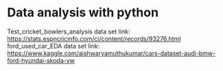 # Data analysis with python
Test_cricket_bowlers_analysis data set link: https://stats.espncricinfo.com/ci/content/records/93276.html
ford_used_car_EDA data set link:  https://www.kaggle.com/aishwaryamuthukumar/cars-dataset-audi-bmw-ford-hyundai-skoda-vw
